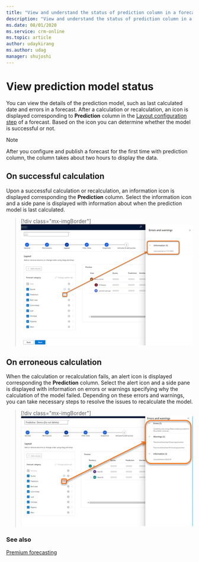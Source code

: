```yaml
---
title: "View and understand the status of prediction column in a forecast | MicrosoftDocs"
description: "View and understand the status of prediction column in a forecast."
ms.date: 08/01/2020
ms.service: crm-online
ms.topic: article
author: udaykirang
ms.author: udag
manager: shujoshi
---
```


# View prediction model status 

<!--Early access preview note will be added here-->


You can view the details of the prediction model, such as last calculated date and errors in a forecast. After a calculation or recalculation, an icon is displayed corresponding to **Prediction** column in the [Layout configuration step](https://docs.microsoft.com/dynamics365/sales-enterprise/choose-layout-and-columns-forecast) of a forecast. Based on the icon you can determine whether the model is successful or not.

>[!NOTE]
>After you configure and publish a forecast for the first time with prediction column, the column takes about two hours to display the data. 

## On successful calculation

Upon a successful calculation or recalculation, an information icon is displayed corresponding the **Prediction** column. Select the information icon and a side pane is displayed with information about when the prediction model is last calculated.

> [!div class="mx-imgBorder"]
> ![Successful calculation of prediction model](media/predictive-forecasting-successful-model-creation.png "Successful calculation of prediction model")

## On erroneous calculation

When the calculation or recalculation fails, an alert icon is displayed corresponding the **Prediction** column. Select the alert icon and a side pane is displayed with information on errors or warnings specifying why the calculation of the model failed. Depending on these errors and warnings, you can take necessary steps to resolve the issues to recalculate the model.

> [!div class="mx-imgBorder"]
> ![Erroneous calculation of prediction model](media/predictive-forecasting-erroneous-model-creation.png "Erroneous calculation of prediction model")

### See also

[Premium forecasting](configure-premium-forecasting.md)